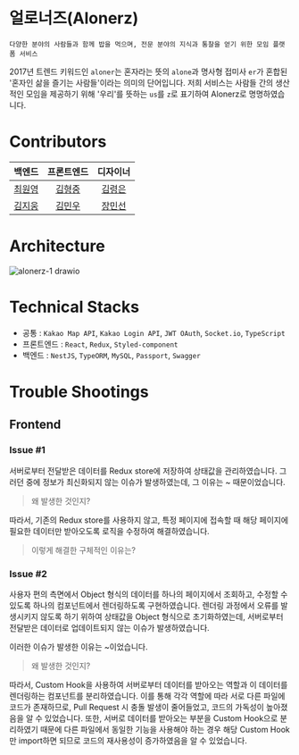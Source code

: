 # 얼로너즈(Alonerz)

```
다양한 분야의 사람들과 함께 밥을 먹으며, 전문 분야의 지식과 통찰을 얻기 위한 모임 플랫폼 서비스
```

2017년 트렌드 키워드인 `aloner`는 혼자라는 뜻의 `alone`과 명사형 접미사 `er`가 혼합된 '혼자인 삶을 즐기는 사람들'이라는 의미의 단어입니다. 저희 서비스는 사람들 간의 생산적인 모임을 제공하기 위해 '우리'를 뜻하는 `us`를 `z`로 표기하여 Alonerz로 명명하였습니다.

# Contributors

|                  백엔드                   |                프론트엔드                |                   디자이너                   |
| :---------------------------------------: | :--------------------------------------: | :------------------------------------------: |
|    [최원영](https://github.com/choewy)    |  [김형중](https://github.com/fomula91)   |    [김령은](https://behance.net/ella_re)     |
| [김지웅](https://github.com/KimJiWoong02) | [김민우](https://github.com/purplephone) | [장민선](https://blog.naver.com/alstjs11120) |

# Architecture

![alonerz-1 drawio](https://user-images.githubusercontent.com/70950533/169298516-23e6d109-606f-411a-bfef-8f0727cbf4d1.png)

# Technical Stacks

- 공통 : `Kakao Map API`, `Kakao Login API`, `JWT OAuth`, `Socket.io`, `TypeScript`
- 프론트엔드 : `React`, `Redux`, `Styled-component`
- 백엔드 : `NestJS`, `TypeORM`, `MySQL`, `Passport`, `Swagger`

# Trouble Shootings

## Frontend

### Issue #1

서버로부터 전달받은 데이터를 Redux store에 저장하여 상태값을 관리하였습니다. 그러던 중에 정보가 최신화되지 않는 이슈가 발생하였는데, 그 이유는 ~ 때문이었습니다.

> 왜 발생한 것인지?

따라서, 기존의 Redux store를 사용하지 않고, 특정 페이지에 접속할 때 해당 페이지에 필요한 데이터만 받아오도록 로직을 수정하여 해결하였습니다.

> 이렇게 해결한 구체적인 이유는?

### Issue #2

사용자 편의 측면에서 Object 형식의 데이터를 하나의 페이지에서 조회하고, 수정할 수 있도록 하나의 컴포넌트에서 렌더링하도록 구현하였습니다. 렌더링 과정에서 오류를 발생시키지 않도록 하기 위하여 상태값을 Object 형식으로 초기화하였는데, 서버로부터 전달받은 데이터로 업데이트되지 않는 이슈가 발생하였습니다.

이러한 이슈가 발생한 이유는 ~이었습니다.

> 왜 발생한 것인지?

따라서, Custom Hook을 사용하여 서버로부터 데이터를 받아오는 역할과 이 데이터를 렌더링하는 컴포넌트를 분리하였습니다. 이를 통해 각각 역할에 따라 서로 다른 파일에 코드가 존재하므로, Pull Request 시 충돌 발생이 줄어들었고, 코드의 가독성이 높아졌음을 알 수 있었습니다. 또한, 서버로 데이터를 받아오는 부분을 Custom Hook으로 분리하였기 때문에 다른 파일에서 동일한 기능을 사용해야 하는 경우 해당 Custom Hook만 import하면 되므로 코드의 재사용성이 증가하였음을 알 수 있었습니다.
